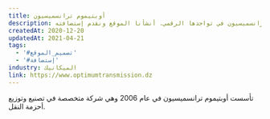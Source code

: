 ```yaml
---
title: أوبتيموم ترانسميسيون
description: تعاونت يونيفارواب مع أوبتيموم ترانسميسيون في تواجدها الرقمي. أنشأنا الموقع ونقدم إستضافته.
createdAt: 2020-12-20
updatedAt: 2021-04-21
tags:
  - '#تصميم_الموقع'
  - '#إستضافة'
industry: الميكانيك
link: https://www.optimumtransmission.dz
---
```


تأسست أوبتيموم ترانسميسيون في عام 2006 وهي شركة متخصصة في تصنيع وتوزيع أحزمة النقل.
